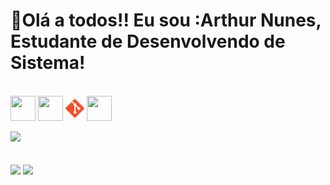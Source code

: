 <h1>👋Olá a todos!! Eu sou :<strong>Arthur Nunes</strong>, Estudante de Desenvolvendo de Sistema!</h1>
<div style="display: inline_block"><br>
    <img align="center" height="40" width="40" src="https://cdn.jsdelivr.net/gh/devicons/devicon/icons/python/python-original.svg">
    <img align="center" height="40" width="40" src="https://img.icons8.com/?size=512&id=bVGqATNwfhYq&format=png">
    <img align="center" height="30" width="30" src="https://raw.githubusercontent.com/devicons/devicon/master/icons/git/git-original.svg">
    <img align="center" height="40" width="40" src="https://upload.wikimedia.org/wikipedia/commons/6/6a/Godot_icon.svg">
</div>
<br>
<div style="display: inline_block">
    <a href="https://www.linkedin.com/in/arthur-nunes-de-carvalho-9ba20328a/" target="_blank">
        <img src="https://img.shields.io/badge/LinkedIn-0077B5?style=for-the-badge&logo=linkedin&logoColor=white" target="_blank"/><a/>
</div>
<br>
<div align="center">
<br>
</div>
  <div style="display: inline_block">
  <a href="https://github.com/Arthur-Nunes-Ds"><img height="180em" src="https://github-readme-stats.vercel.app/api?username=Arthur-Nunes-Ds&show_icons=true&theme=dracula&include_all_commits=true"/></a> 
  <a href="https://github.com/Arthur-Nunes-Ds"><img height="180em" src="https://github-readme-stats.vercel.app/api/top-langs/?username=Arthur-Nunes-Ds&layout=compact&size_weight=0.5&count_weight=0.5&theme=dracula"/></a>  
</div>
<br>

